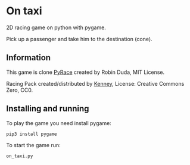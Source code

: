 # On taxi
2D racing game on python with pygame.

Pick up a passenger and take him to the destination (cone).

## Information
This game is clone [PyRace](https://github.com/codingchili/py-race) created by Robin Duda, 
MIT License.

Racing Pack created/distributed by [Kenney](www.kenney.nl), License: Creative Commons Zero, CC0.

## Installing and running
To play the game you need install pygame:

    pip3 install pygame

To start the game run:

    on_taxi.py
